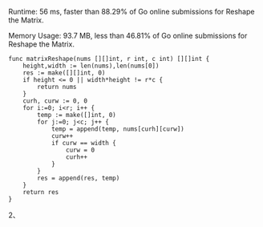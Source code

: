 Runtime: 56 ms, faster than 88.29% of Go online submissions for Reshape the Matrix.

Memory Usage: 93.7 MB, less than 46.81% of Go online submissions for Reshape the Matrix.

```
func matrixReshape(nums [][]int, r int, c int) [][]int {
    height,width := len(nums),len(nums[0])
    res := make([][]int, 0)
    if height <= 0 || width*height != r*c {
        return nums
    }
    curh, curw := 0, 0
    for i:=0; i<r; i++ {
        temp := make([]int, 0)
        for j:=0; j<c; j++ {
            temp = append(temp, nums[curh][curw])
            curw++
            if curw == width {
                curw = 0
                curh++
            }
        }
        res = append(res, temp)
    }
    return res
}
```

2、
